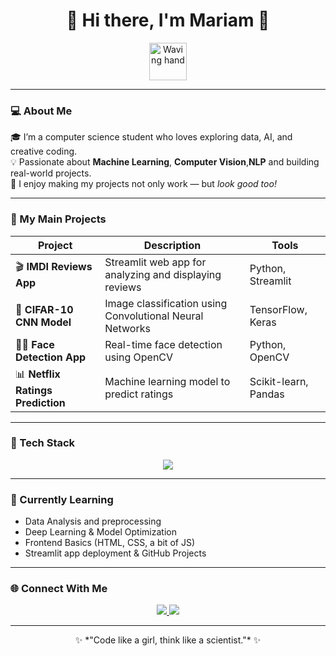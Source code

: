 <h1 align="center">🌸 Hi there, I'm Mariam 👋</h1>

<p align="center">
  <img src="https://media.giphy.com/media/hvRJCLFzcasrR4ia7z/giphy.gif" width="60" alt="Waving hand"/>
</p>

---

### 💻 About Me
🎓 I’m a computer science student who loves exploring data, AI, and creative coding.  
💡 Passionate about **Machine Learning**, **Computer Vision**,**NLP** and building real-world projects.  
🌈 I enjoy making my projects not only work — but *look good too!*  

---

### 🚀 My Main Projects
| Project | Description | Tools |
|----------|--------------|--------|
| 🎬 **IMDI Reviews App** | Streamlit web app for analyzing and displaying reviews | Python, Streamlit |
| 🧠 **CIFAR-10 CNN Model** | Image classification using Convolutional Neural Networks | TensorFlow, Keras |
| 🧍‍♀️ **Face Detection App** | Real-time face detection using OpenCV | Python, OpenCV |
| 📊 **Netflix Ratings Prediction** | Machine learning model to predict ratings | Scikit-learn, Pandas |

---

### 🧰 Tech Stack
<p align="center">
  <img src="https://skillicons.dev/icons?i=python,tensorflow,opencv,streamlit,html,css,git,github,vscode" />
</p>

---

### 🌼 Currently Learning
- Data Analysis and preprocessing
- Deep Learning & Model Optimization  
- Frontend Basics (HTML, CSS, a bit of JS)
- Streamlit app deployment & GitHub Projects

---

### 🌐 Connect With Me
<p align="center">
  <a href="https://github.com/mariammm-bit">
    <img src="https://img.shields.io/badge/GitHub-100000?style=for-the-badge&logo=github&logoColor=white" />
  </a>
  <a href="mailto:mariam@example.com">
    <img src="https://img.shields.io/badge/Email-D14836?style=for-the-badge&logo=gmail&logoColor=white" />
  </a>
</p>

---

<p align="center">✨ *"Code like a girl, think like a scientist."* ✨</p>




<!--
**mariammm-bit/mariammm-bit** is a ✨ _special_ ✨ repository because its `README.md` (this file) appears on your GitHub profile.

Here are some ideas to get you started:

- 🔭 I’m currently working on ...
- 🌱 I’m currently learning ...
- 👯 I’m looking to collaborate on ...
- 🤔 I’m looking for help with ...
- 💬 Ask me about ...
- 📫 How to reach me: ...
- 😄 Pronouns: ...
- ⚡ Fun fact: ...
-->
